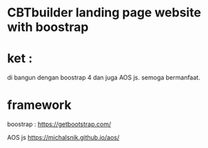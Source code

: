 # CBTbuilder landing page website with boostrap 

# ket : 

<p> di bangun dengan boostrap 4 dan juga AOS js. semoga bermanfaat.</p>

# framework

boostrap : 
https://getbootstrap.com/

AOS js
https://michalsnik.github.io/aos/

